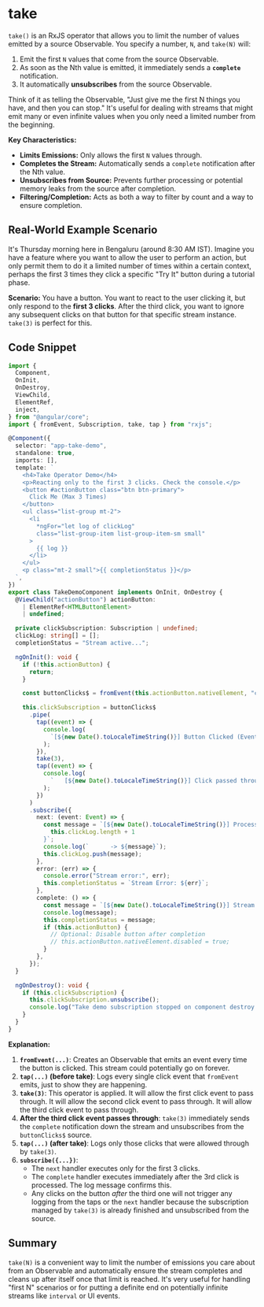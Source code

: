 # take

`take()` is an RxJS operator that allows you to limit the number of values emitted by a source Observable. You specify a number, `N`, and `take(N)` will:

1.  Emit the first `N` values that come from the source Observable.
2.  As soon as the Nth value is emitted, it immediately sends a **`complete`** notification.
3.  It automatically **unsubscribes** from the source Observable.

Think of it as telling the Observable, "Just give me the first N things you have, and then you can stop." It's useful for dealing with streams that might emit many or even infinite values when you only need a limited number from the beginning.

**Key Characteristics:**

- **Limits Emissions:** Only allows the first `N` values through.
- **Completes the Stream:** Automatically sends a `complete` notification after the Nth value.
- **Unsubscribes from Source:** Prevents further processing or potential memory leaks from the source after completion.
- **Filtering/Completion:** Acts as both a way to filter by count and a way to ensure completion.

## Real-World Example Scenario

It's Thursday morning here in Bengaluru (around 8:30 AM IST). Imagine you have a feature where you want to allow the user to perform an action, but only permit them to do it a limited number of times within a certain context, perhaps the first 3 times they click a specific "Try It" button during a tutorial phase.

**Scenario:** You have a button. You want to react to the user clicking it, but only respond to the **first 3 clicks**. After the third click, you want to ignore any subsequent clicks on that button for that specific stream instance. `take(3)` is perfect for this.

## Code Snippet

```typescript
import {
  Component,
  OnInit,
  OnDestroy,
  ViewChild,
  ElementRef,
  inject,
} from "@angular/core";
import { fromEvent, Subscription, take, tap } from "rxjs";

@Component({
  selector: "app-take-demo",
  standalone: true,
  imports: [],
  template: `
    <h4>Take Operator Demo</h4>
    <p>Reacting only to the first 3 clicks. Check the console.</p>
    <button #actionButton class="btn btn-primary">
      Click Me (Max 3 Times)
    </button>
    <ul class="list-group mt-2">
      <li
        *ngFor="let log of clickLog"
        class="list-group-item list-group-item-sm small"
      >
        {{ log }}
      </li>
    </ul>
    <p class="mt-2 small">{{ completionStatus }}</p>
  `,
})
export class TakeDemoComponent implements OnInit, OnDestroy {
  @ViewChild("actionButton") actionButton:
    | ElementRef<HTMLButtonElement>
    | undefined;

  private clickSubscription: Subscription | undefined;
  clickLog: string[] = [];
  completionStatus = "Stream active...";

  ngOnInit(): void {
    if (!this.actionButton) {
      return;
    }

    const buttonClicks$ = fromEvent(this.actionButton.nativeElement, "click");

    this.clickSubscription = buttonClicks$
      .pipe(
        tap((event) => {
          console.log(
            `[${new Date().toLocaleTimeString()}] Button Clicked (Event before take)`
          );
        }),
        take(3),
        tap((event) => {
          console.log(
            `   [${new Date().toLocaleTimeString()}] Click passed through take()`
          );
        })
      )
      .subscribe({
        next: (event: Event) => {
          const message = `[${new Date().toLocaleTimeString()}] Processed Click #${
            this.clickLog.length + 1
          }`;
          console.log(`      -> ${message}`);
          this.clickLog.push(message);
        },
        error: (err) => {
          console.error("Stream error:", err);
          this.completionStatus = `Stream Error: ${err}`;
        },
        complete: () => {
          const message = `[${new Date().toLocaleTimeString()}] Stream Completed by take(3) after 3 emissions.`;
          console.log(message);
          this.completionStatus = message;
          if (this.actionButton) {
            // Optional: Disable button after completion
            // this.actionButton.nativeElement.disabled = true;
          }
        },
      });
  }

  ngOnDestroy(): void {
    if (this.clickSubscription) {
      this.clickSubscription.unsubscribe();
      console.log("Take demo subscription stopped on component destroy.");
    }
  }
}
```

**Explanation:**

1.  **`fromEvent(...)`**: Creates an Observable that emits an event every time the button is clicked. This stream could potentially go on forever.
2.  **`tap(...)` (before take)**: Logs every single click event that `fromEvent` emits, just to show they are happening.
3.  **`take(3)`**: This operator is applied. It will allow the first click event to pass through. It will allow the second click event to pass through. It will allow the third click event to pass through.
4.  **After the third click event passes through**: `take(3)` immediately sends the `complete` notification down the stream and unsubscribes from the `buttonClicks$` source.
5.  **`tap(...)` (after take)**: Logs only those clicks that were allowed through by `take(3)`.
6.  **`subscribe({...})`**:
    - The `next` handler executes only for the first 3 clicks.
    - The `complete` handler executes immediately after the 3rd click is processed. The log message confirms this.
    - Any clicks on the button _after_ the third one will not trigger any logging from the taps or the `next` handler because the subscription managed by `take(3)` is already finished and unsubscribed from the source.

## Summary

`take(N)` is a convenient way to limit the number of emissions you care about from an Observable and automatically ensure the stream completes and cleans up after itself once that limit is reached. It's very useful for handling "first N" scenarios or for putting a definite end on potentially infinite streams like `interval` or UI events.
